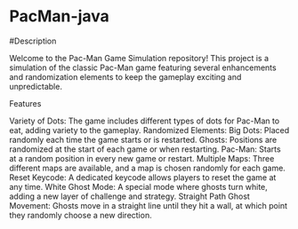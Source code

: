 # PacMan-java
#Description

Welcome to the Pac-Man Game Simulation repository! This project is a simulation of the classic Pac-Man game featuring several enhancements and randomization elements to keep the gameplay exciting and unpredictable.

Features

Variety of Dots: The game includes different types of dots for Pac-Man to eat, adding variety to the gameplay.
Randomized Elements:
Big Dots: Placed randomly each time the game starts or is restarted.
Ghosts: Positions are randomized at the start of each game or when restarting.
Pac-Man: Starts at a random position in every new game or restart.
Multiple Maps: Three different maps are available, and a map is chosen randomly for each game.
Reset Keycode: A dedicated keycode allows players to reset the game at any time.
White Ghost Mode: A special mode where ghosts turn white, adding a new layer of challenge and strategy.
Straight Path Ghost Movement: Ghosts move in a straight line until they hit a wall, at which point they randomly choose a new direction.
